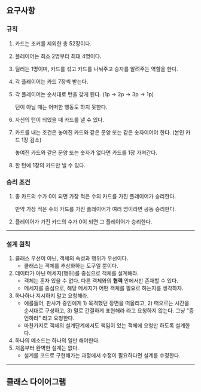 ## 요구사항

### 규칙

1. 카드는 조커를 제외한 총 52장이다.
2. 플레이어는 최소 2명부터 최대 4명이다.
3. 딜러는 1명이며, 카드를 섞고 카드를 나눠주고 승자를 알려주는 역할을 한다.
4. 각 플레이어는 카드 7장씩 받는다.
5. 각 플레이어는 순서대로 턴을 갖게 된다. (1p → 2p → 3p → 1p)
    
    턴이 아닐 때는 어떠한 행동도 하지 못한다.
    
6. 자신의 턴이 되었을 때 카드를 낼 수 있다.
7. 카드를 내는 조건은 놓여진 카드와 같은 문양 또는 같은 숫자이어야 한다. (본인 카드 1장 감소)
    
    놓여진 카드와 같은 문양 또는 숫자가 없다면 카드를 1장 가져간다.
    
8. 한 턴에 1장의 카드만 낼 수 있다.

### 승리 조건

1. 총 카드의 수가 0이 되면 가장 적은 수의 카드를 가진 플레이어가 승리한다.
    
    만약 가장 적은 수의 카드를 가진 플레이어가 여러 명이라면 공동 승리한다.
    
2. 플레이어가 가진 카드의 수가 0이 되면 그 플레이어가 승리한다.

***

### 설계 원칙
1. 클래스 우선이 아닌, 객체의 속성과 행위가 우선이다.
    - 클래스는 객체를 추상화하는 도구일 뿐이다.
2. 데이터가 아닌 메세지(행위)를 중심으로 객체를 설계해라.
    - 객체는 혼자 있을 수 없다. 다른 객체와의 **협력** 안에서만 존재할 수 있다.
    - 메세지를 중심으로, 해당 메세지가 어떤 객체를 필요로 하는지를 생각하자.
3. 하나하나 지시하지 말고 요청해라.
    - 예를들어, 판사가 증인에게 1) 목격했던 장면을 떠올리고, 2) 떠오르는 시간을 순서대로 구성하고, 3) 말로 간결하게 표현해라 라고 요청하지 않는다. 그냥 "증언하라" 라고 요청한다.
    - 마찬가지로 객체의 설계단계에서도 책임이 있는 객체에 요청만 하도록 설계한다.
4. 하나의 메소드는 하나의 일만 해야한다.
5. 처음부터 완벽한 설계는 없다.
    - 설계를 코드로 구현해가는 과정에서 수정이 필요하다면 설계를 수정한다.

***

## 클래스 다이어그램
